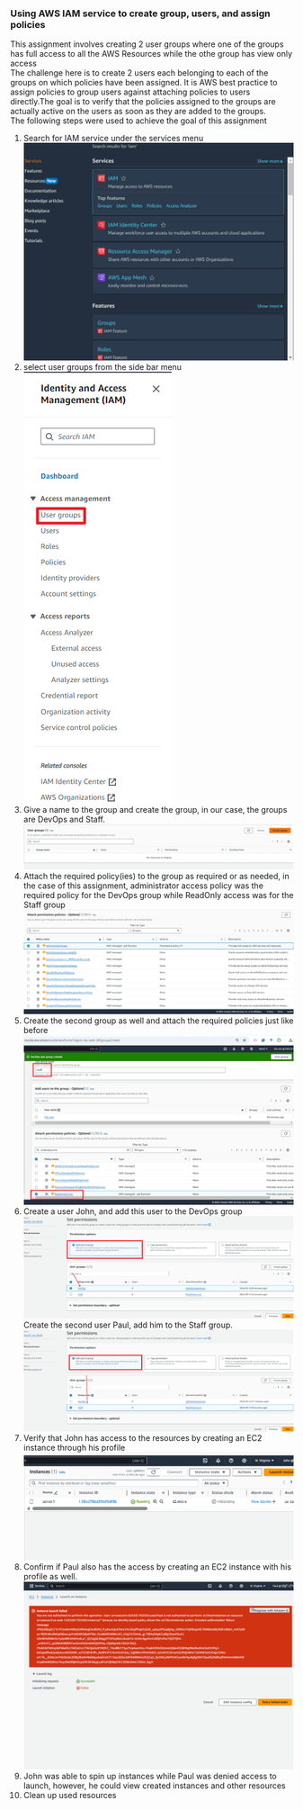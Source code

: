 ### Using AWS IAM service to create group, users, and assign policies 
This assignment involves creating 2 user groups where one of the groups has full access to all the AWS Resources while the othe group has view only access<br>
The challenge here is to create 2 users each belonging to each of the groups on which policies have been assigned. It is AWS best practice to assign policies to group users against attaching policies to users directly.The goal is to verify that the policies assigned to the groups are actually active on the users as soon as they are added to the groups.<br> The following steps were used to achieve the goal of this assignment 
1. Search for IAM service under the services menu
![](./img/00.choose-the-service.png)
2. select user groups from the side bar menu
![](./img/01.click.png)
3. Give a name to the group and create the group, in our case, the groups are DevOps and Staff.
![](./img/02create-group.png)
4. Attach the required policy(ies) to the group as required or as needed, in the case of this assignment, administrator access policy was the required policy for the DevOps group while ReadOnly access was for the Staff group
![](./img/03attach%20policy.png)
5. Create the second group as well and attach the required policies just like before
![](./img/05staff-group.png)
6. Create a user John, and add this user to the DevOps group 
![](./img/08John-access.png)
Create the second user Paul, add him to the Staff group.
![](./img/09Paul-access.png)
7. Verify that John has access to the resources by creating an EC2 instance through his profile
![](./img/10John-instance.png)
8. Confirm if Paul also has the access by creating an EC2 instance with his profile as well.
![](./img/11Paul-denied.png)
9. John was able to spin up instances while Paul was denied access to launch, however, he could view created instances and other resources
10. Clean up used resources